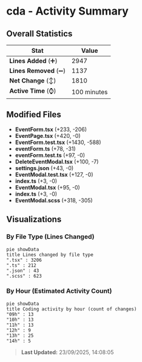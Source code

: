 # cda - Activity Summary 

## Overall Statistics

| Stat                   | Value                                                             |
| ---------------------- | ----------------------------------------------------------------- |
| **Lines Added** (➕)   | 2947                                          |
| **Lines Removed** (➖) | 1137                                        |
| **Net Change** (↕)    | 1810                |
| **Active Time** (⌚)   | 100 minutes |


## Modified Files
- **EventForm.tsx** (+233, -206)
- **EventPage.tsx** (+420, -0)
- **EventForm.test.tsx** (+1430, -588)
- **eventForm.ts** (+78, -31)
- **eventForm.test.ts** (+97, -0)
- **DeleteEventModal.tsx** (+100, -7)
- **settings.json** (+43, -0)
- **EventModal.test.tsx** (+127, -0)
- **index.ts** (+3, -0)
- **EventModal.tsx** (+95, -0)
- **index.ts** (+3, -0)
- **EventModal.scss** (+318, -305)

## Visualizations

### By File Type (Lines Changed)

```mermaid
pie showData
title Lines changed by file type
".tsx" : 3206
".ts" : 212
".json" : 43
".scss" : 623
```

### By Hour (Estimated Activity Count)

```mermaid
pie showData
title Coding activity by hour (count of changes)
"09h" : 13
"10h" : 13
"11h" : 13
"12h" : 9
"13h" : 25
"14h" : 5
```


> **Last Updated:** 23/09/2025, 14:08:05